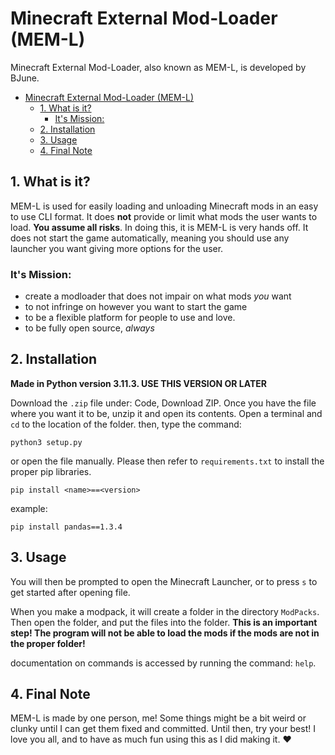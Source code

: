# Minecraft External Mod-Loader (MEM-L)
Minecraft External Mod-Loader, also known as MEM-L, is developed by BJune.

- [Minecraft External Mod-Loader (MEM-L)](#minecraft-external-mod-loader--mem-l-)
  * [1. What is it?](#1-what-is-it-)
    + [It's Mission:](#it-s-mission-)
  * [2. Installation](#2-installation)
  * [3. Usage](#3-usage)
  * [4. Final Note](#4-final-note)

## 1. What is it?
MEM-L is used for easily loading and unloading Minecraft mods in an easy to use CLI format. It does **not** provide or limit what mods the user wants to load. **You assume all risks**. In doing this, it is MEM-L is very hands off. It does not start the game automatically, meaning you should use any launcher you want giving more options for the user.
### It's Mission:
- create a modloader that does not impair on what mods *you* want 
- to not infringe on however you want to start the game
- to be a flexible platform for people to use and love.
- to be fully open source, *always*
## 2. Installation
**Made in Python version 3.11.3. USE THIS VERSION OR LATER**

Download the `.zip` file under: Code, Download ZIP. Once you have the file where you want it to be, unzip it and open its contents. Open a terminal and `cd` to the location of the folder. then, type the command: 
```terminal
python3 setup.py
```
or open the file manually.
Please then refer to `requirements.txt` to install the proper pip libraries.
```terminal
pip install <name>==<version>
```
example:
```terminal
pip install pandas==1.3.4
```

## 3. Usage
You will then be prompted to open the Minecraft Launcher, or to press `s` to get started after opening file.

When you make a modpack, it will create a folder in the directory `ModPacks`. Then open the folder, and put the files into the folder. **This is an important step! The program will not be able to load the mods if the mods are not in the proper folder!**

documentation on commands is accessed by running the command: `help`.

## 4. Final Note
MEM-L is made by one person, me! Some things might be a bit weird or clunky until I can get them fixed and committed. Until then, try your best! I love you all, and to have as much fun using this as I did making it. :heart:
